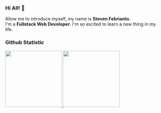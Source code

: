 ### Hi All! 👋

Allow me to introduce myself, my name is **Steven Febrianto**.\
I'm a **Fullstack Web Developer**. I'm so excited to learn a new thing in my life.

### Github Statistic
<p align="left">
<a href="https://github.com/Lightsoft123">
  <img height="180em" src="https://github-readme-stats.vercel.app/api?username=Lightsoft123&show_icons=true&theme=algolia&include_all_commits=true&count_private=true"/>
  <img height="180em" src="https://github-readme-stats-eight-theta.vercel.app/api/top-langs/?username=Lightsoft123&layout=compact&langs_count=8&theme=algolia"/>
</a>
</p>


<!--
**Lightsoft123/Lightsoft123** is a ✨ _special_ ✨ repository because its `README.md` (this file) appears on your GitHub profile.

Here are some ideas to get you started:

- 🔭 I’m currently working on ...
- 🌱 I’m currently learning ...
- 👯 I’m looking to collaborate on ...
- 🤔 I’m looking for help with ...
- 💬 Ask me about ...
- 📫 How to reach me: ...
- 😄 Pronouns: ...
- ⚡ Fun fact: ...
-->
